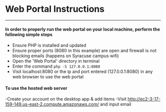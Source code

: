 # Web Portal Instructions
----------------------------------------------
#### In order to properly run the web portal on your local machine, perform the following simple steps

  - Ensure PHP is installed and updated
  - Ensure proper ports (8080 in this example) are open and firewall is not blocking emails (happens on Syracuse campus wifi)
  - Open the 'Web Portal' directory in terminal
  - Enter the command `php -S 127.0.0.1:8080`
  - Visit localhost:8080 or the ip and port entered (127.0.0.1:8080) in any web browser to use the web portal

#### To use the hosted web server

  -Create your account on the desktop app & add items
  -Visit http://ec2-3-17-159-149.us-east-2.compute.amazonaws.com/ and input email 
